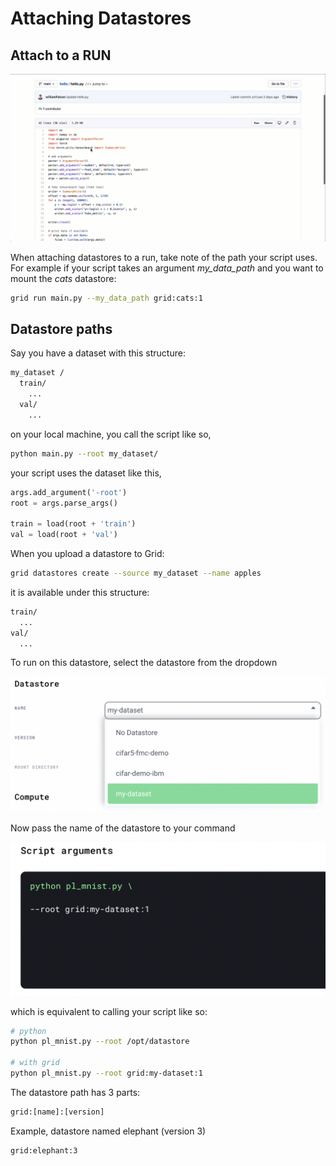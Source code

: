 # Attaching Datastores

## Attach to a RUN

![](../../../.gitbook/assets/data.gif)

When attaching datastores to a run, take note of the path your script uses. For example if your script takes an argument _my\_data\_path_ and you want to mount the _cats_ datastore:

```bash
grid run main.py --my_data_path grid:cats:1
```

## Datastore paths

Say you have a dataset with this structure:

```bash
my_dataset /
  train/
    ...
  val/
    ...
```

on your local machine, you call the script like so,

```bash
python main.py --root my_dataset/
```

your script uses the dataset like this,

```python
args.add_argument('-root')
root = args.parse_args()

train = load(root + 'train')
val = load(root + 'val')
```

When you upload a datastore to Grid:

```bash
grid datastores create --source my_dataset --name apples
```

it is available under this structure:

```bash
train/
  ...
val/
  ...
```

To run on this datastore, select the datastore from the dropdown

![](../../../.gitbook/assets/image%20%2812%29.png)

Now pass the name of the datastore to your command

![](../../../.gitbook/assets/image%20%2840%29.png)

which is equivalent to calling your script like so:

```bash
# python
python pl_mnist.py --root /opt/datastore

# with grid
python pl_mnist.py --root grid:my-dataset:1
```

The datastore path has 3 parts:

```bash
grid:[name]:[version]
```

Example, datastore named elephant \(version 3\)

```bash
grid:elephant:3
```


